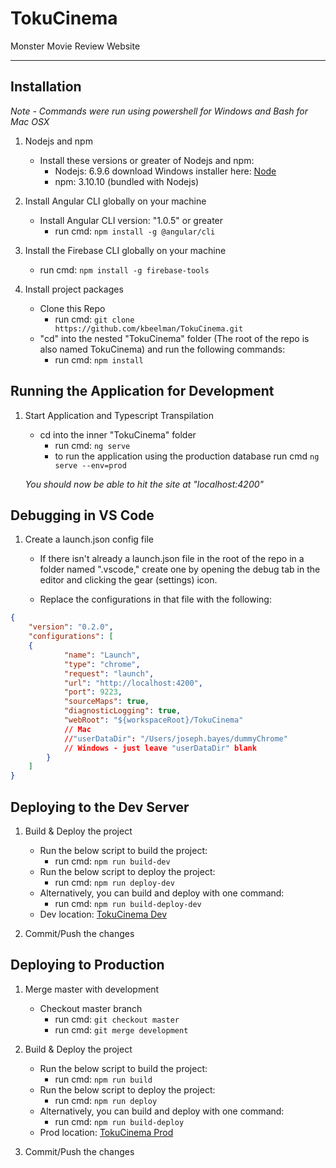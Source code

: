 # TokuCinema
Monster Movie Review Website  

---

## Installation
*Note - Commands were run using powershell for Windows and Bash for Mac OSX*

1. Nodejs and npm
    - Install these versions or greater of Nodejs and npm:  
        - Nodejs: 6.9.6   download Windows installer here: [Node](ttps://nodejs.org/en/download/) 
        - npm: 3.10.10 (bundled with Nodejs)

2. Install Angular CLI globally on your machine
    - Install Angular CLI version: "1.0.5" or greater  
        - run cmd: `npm install -g @angular/cli`

3. Install the Firebase CLI globally on your machine
    - run cmd: `npm install -g firebase-tools`

4. Install project packages
    - Clone this Repo
        - run cmd: `git clone https://github.com/kbeelman/TokuCinema.git`
    - "cd" into the nested "TokuCinema" folder (The root of the repo is also named TokuCinema) and run the following commands: 
        - run cmd: `npm install`


## Running the Application for Development
1. Start Application and Typescript Transpilation  
    - cd into the inner "TokuCinema" folder  
        - run cmd: `ng serve`
        - to run the application using the production database run cmd `ng serve --env=prod`
    
    *You should now be able to hit the site at "localhost:4200"*


## Debugging in VS Code
1. Create a launch.json config file
    - If there isn't already a launch.json file in the root of the repo in a folder named ".vscode," create one by opening the debug tab in the editor and clicking the gear (settings) icon.

    - Replace the configurations in that file with the following:
```json
{
    "version": "0.2.0",
    "configurations": [
    {
            "name": "Launch",
            "type": "chrome",
            "request": "launch",
            "url": "http://localhost:4200",
            "port": 9223,
            "sourceMaps": true,
            "diagnosticLogging": true,
            "webRoot": "${workspaceRoot}/TokuCinema"
            // Mac 
            //"userDataDir": "/Users/joseph.bayes/dummyChrome"
            // Windows - just leave "userDataDir" blank
        }
    ]
}
```

## Deploying to the Dev Server
1. Build & Deploy the project         
    - Run the below script to build the project:
        - run cmd: `npm run build-dev`
    - Run the below script to deploy the project:
        - run cmd: `npm run deploy-dev`
    - Alternatively, you can build and deploy with one command:
        - run cmd: `npm run build-deploy-dev`
    - Dev location:  [TokuCinema Dev](http://dev.tokucinema.com/)   

2. Commit/Push the changes

## Deploying to Production
1. Merge master with development
    - Checkout master branch
        - run cmd: `git checkout master`
        - run cmd: `git merge development`

2. Build & Deploy the project         
    - Run the below script to build the project:
        - run cmd: `npm run build`
    - Run the below script to deploy the project:
        - run cmd: `npm run deploy`
    - Alternatively, you can build and deploy with one command:
        - run cmd: `npm run build-deploy`
    - Prod location:  [TokuCinema Prod](http://tokucinema.com/)  

3. Commit/Push the changes